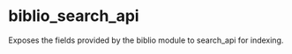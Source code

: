 biblio_search_api
=============

Exposes the fields provided by the biblio module to search_api for indexing.
